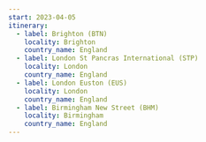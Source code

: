 ```yaml
---
start: 2023-04-05
itinerary:
  - label: Brighton (BTN)
    locality: Brighton
    country_name: England
  - label: London St Pancras International (STP)
    locality: London
    country_name: England
  - label: London Euston (EUS)
    locality: London
    country_name: England
  - label: Birmingham New Street (BHM)
    locality: Birmingham
    country_name: England
---
```

